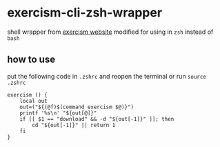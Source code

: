 # exercism-cli-zsh-wrapper
shell wrapper from [exercism website](https://exercism.org/docs/tracks/bash/tests) modified for using in `zsh` instead of `bash`

## how to use
put the following code in `.zshrc` and reopen the terminal or run `source .zshrc`
```
exercism () {
	local out
	out=("${(@f)$(command exercism $@)}")
	printf '%s\n' "${out[@]}"
	if [[ $1 == "download" && -d "${out[-1]}" ]]; then
		cd "${out[-1]}" || return 1
	fi
}
```
